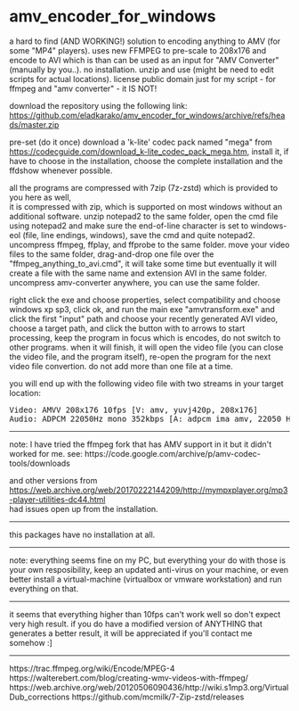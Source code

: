 # amv_encoder_for_windows
a hard to find (AND WORKING!) solution to encoding anything to AMV (for some "MP4" players). uses new FFMPEG to pre-scale to 208x176 and encode to AVI which is than can be used as an input for "AMV Converter" (manually by you..). no installation. unzip and use (might be need to edit scripts for actual locations). license public domain just for my script - for ffmpeg and "amv converter" - it IS NOT!


download the repository using the following link: 
<a href="https://github.com/eladkarako/amv_encoder_for_windows/archive/refs/heads/master.zip">https://github.com/eladkarako/amv_encoder_for_windows/archive/refs/heads/master.zip</a>  

pre-set (do it once)
download a 'k-lite' codec pack named "mega" from <a href="https://codecguide.com/download_k-lite_codec_pack_mega.htm">https://codecguide.com/download_k-lite_codec_pack_mega.htm</a>, install it, if have to choose in the installation, choose the complete installation and the ffdshow whenever possible.

all the programs are compressed with 7zip (7z-zstd) which is provided to you here as well,  
it is compressed with zip, which is supported on most windows without an additional software. 
unzip notepad2 to the same folder, open the cmd file using notepad2 and make sure the end-of-line character is set to windows-eol (file, line endings, windows), save the cmd and quite notepad2. 
uncompress ffmpeg, ffplay, and ffprobe to the same folder. 
move your video files to the same folder, drag-and-drop one file over the "ffmpeg_anything_to_avi.cmd", it will take some time but eventually it will create a file with the same name and extension AVI in the same folder.  
uncompress amv-converter anywhere, you can use the same folder.  

right click the exe and choose properties, select compatibility and choose windows xp sp3, click ok, 
and run the main exe "amvtransform.exe" and click the first "input" path and choose your recently generated AVI video, 
choose a target path, and click the button with to arrows to start processing, keep the program in focus which is encodes, do not switch to other programs. when it will finish, it will open the video file (you can close the video file, and the program itself), re-open the program for the next video file convertion. do not add more than one file at a time.

you will end up with the following video file with two streams in your target location:
<pre>
Video: AMVV 208x176 10fps [V: amv, yuvj420p, 208x176]
Audio: ADPCM 22050Hz mono 352kbps [A: adpcm_ima_amv, 22050 Hz, 1 channels, s16, 352 kb/s]
</pre>

<hr/>
note: I have tried the ffmpeg fork that has AMV support in it but it didn't worked for me.
see: https://code.google.com/archive/p/amv-codec-tools/downloads  

and other versions from  
https://web.archive.org/web/20170222144209/http://mympxplayer.org/mp3-player-utilities-dc44.html  
had issues open up from the installation. 

<hr/>
this packages have no installation at all.
<hr/>
note: everything seems fine on my PC, but everything your do with those is your own resposibility, keep an updated anti-virus on your machine, 
or even better install a virtual-machine (virtualbox or vmware workstation) and run everything on that.

<hr/>
it seems that everything higher than 10fps can't work well so don't expect very high result.
if you do have a modified version of ANYTHING that generates a better result, it will be appreciated if you'll contact me somehow :]

<hr>
https://trac.ffmpeg.org/wiki/Encode/MPEG-4  
https://walterebert.com/blog/creating-wmv-videos-with-ffmpeg/  
https://web.archive.org/web/20120506090436/http://wiki.s1mp3.org/VirtualDub_corrections  
https://github.com/mcmilk/7-Zip-zstd/releases  

